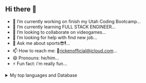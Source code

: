 ## Hi there 👋



- 🔭 I’m currently working on finish my Utah Coding Bootcamp...
- 🌱 I’m currently learning FULL STACK ENGINEER...
- 👯 I’m looking to collaborate on videogames...
- 🤔 I’m looking for help with find new job...
- 💬 Ask me about sports😎🕴...
- 📫 How to reach me: 📧rickenofficial@icloud.com...
- 😄 Pronouns: he/him...
- ⚡ Fun fact: i'm really fun...

<details>
<summary>My top languages and Database</summary>

| Rank | Languages |
|-----:|-----------|
|     1| JavaScript|
|     2| Python    |
|     3| SQL       |
|     4| MongoDB   |

</details>
